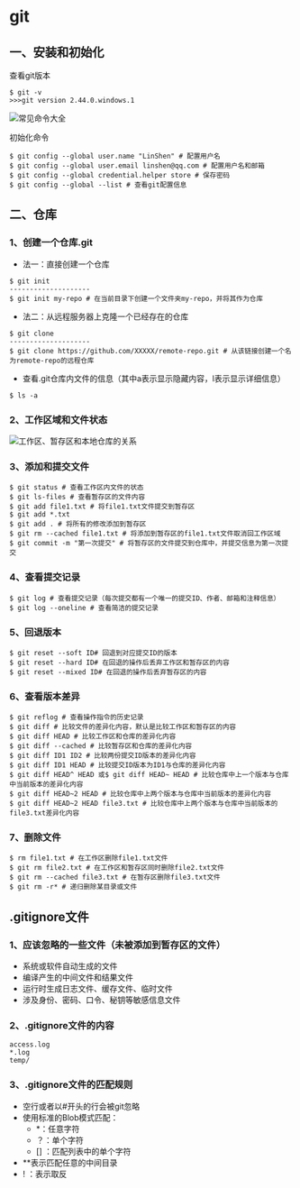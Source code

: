 # git

## 一、安装和初始化

查看git版本

```
$ git -v
>>>git version 2.44.0.windows.1
```

![常见命令大全](常见命令大全.png)

初始化命令

```
$ git config --global user.name "LinShen" # 配置用户名
$ git config --global user.email linshen@qq.com # 配置用户名和邮箱
$ git config --global credential.helper store # 保存密码
$ git config --global --list # 查看git配置信息
```

## 二、仓库

### 1、创建一个仓库.git

- 法一：直接创建一个仓库

```
$ git init
--------------------
$ git init my-repo # 在当前目录下创建一个文件夹my-repo，并将其作为仓库
```

- 法二：从远程服务器上克隆一个已经存在的仓库

```
$ git clone
--------------------
$ git clone https://github.com/XXXXX/remote-repo.git # 从该链接创建一个名为remote-repo的远程仓库
```

- 查看.git仓库内文件的信息（其中a表示显示隐藏内容，l表示显示详细信息）

```
$ ls -a
```

### 2、工作区域和文件状态

![工作区、暂存区和本地仓库的关系](工作区、暂存区和本地仓库的关系.png)

### 3、添加和提交文件

```
$ git status # 查看工作区内文件的状态
$ git ls-files # 查看暂存区的文件内容
$ git add file1.txt # 将file1.txt文件提交到暂存区
$ git add *.txt
$ git add . # 将所有的修改添加到暂存区
$ git rm --cached file1.txt # 将添加到暂存区的file1.txt文件取消回工作区域
$ git commit -m "第一次提交" # 将暂存区的文件提交到仓库中，并提交信息为第一次提交
```

### 4、查看提交记录

```
$ git log # 查看提交记录（每次提交都有一个唯一的提交ID、作者、邮箱和注释信息）
$ git log --oneline # 查看简洁的提交记录
```

### 5、回退版本

```
$ git reset --soft ID# 回退到对应提交ID的版本
$ git reset --hard ID# 在回退的操作后丢弃工作区和暂存区的内容
$ git reset --mixed ID# 在回退的操作后丢弃暂存区的内容
```

### 6、查看版本差异

```
$ git reflog # 查看操作指令的历史记录
$ git diff # 比较文件的差异化内容，默认是比较工作区和暂存区的内容
$ git diff HEAD # 比较工作区和仓库的差异化内容
$ git diff --cached # 比较暂存区和仓库的差异化内容
$ git diff ID1 ID2 # 比较两份提交ID版本的差异化内容
$ git diff ID1 HEAD # 比较提交ID版本为ID1与仓库的差异化内容
$ git diff HEAD^ HEAD 或$ git diff HEAD~ HEAD # 比较仓库中上一个版本与仓库中当前版本的差异化内容
$ git diff HEAD~2 HEAD # 比较仓库中上两个版本与仓库中当前版本的差异化内容
$ git diff HEAD~2 HEAD file3.txt # 比较仓库中上两个版本与仓库中当前版本的file3.txt差异化内容
```

### 7、删除文件

```
$ rm file1.txt # 在工作区删除file1.txt文件
$ git rm file2.txt # 在工作区和暂存区同时删除file2.txt文件
$ git rm --cached file3.txt # 在暂存区删除file3.txt文件
$ git rm -r* # 递归删除某目录或文件
```

## .gitignore文件

### 1、应该忽略的一些文件（未被添加到暂存区的文件）

- 系统或软件自动生成的文件
- 编译产生的中间文件和结果文件
- 运行时生成日志文件、缓存文件、临时文件
- 涉及身份、密码、口令、秘钥等敏感信息文件

### 2、.gitignore文件的内容

```.gitignore
access.log
*.log
temp/
```

### 3、.gitignore文件的匹配规则

- 空行或者以#开头的行会被git忽略
- 使用标准的Blob模式匹配：
  - *：任意字符
  - ？：单个字符
  - [] ：匹配列表中的单个字符
- **表示匹配任意的中间目录
- ! ：表示取反
